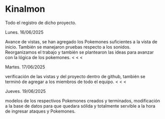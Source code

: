 # Kinalmon
Todo el registro de dicho proyecto.

Lunes. 16/06/2025

Avance de vistas, se han agregado los Pokemones suficientes a la vista de inicio. También se manejaron pruebas respecto a los sonidos. Reorganizamos el trabajo y también se plantearon las ideas para avanzar con la lógica de los pokemones.
<
<
<


Martes. 17/06/2025

verificación de las vistas y del proyecto dentro de github, también se terminó de agregar a los miembros de todo el equipo.
<
<
<


Jueves. 19/06/2025

modelos de los respectivos Pokemones creados y terminados, modificación a la base de datos para que quedara sólida y totalmente servible a la hora de ingresar ataques y Pokemones.
